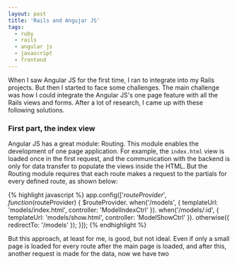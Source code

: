 ```yaml
---
layout: post
title: 'Rails and Angujar JS'
tags:
  - ruby
  - rails
  - angular js
  - javascript
  - frontend
---
```


When I saw Angular JS for the first time, I ran to integrate into my Rails projects. But then I started to face some challenges. The main challenge was how I could integrate the Angular JS's one page feature with all the Rails views and forms. After a lot of research, I came up with these following solutions.

### First part, the index view

Angular JS has a great module: Routing. This module enables the development of one page application. For example, the `index.html` view is loaded once in the first request, and the communication with the backend is only for data transfer to populate the views inside the HTML. But the Routing module requires that each route makes a request to the partials for every defined route, as shown below:

{% highlight javascript %}
  app.config(['$routeProvider',
    function($routeProvider) {
      $routeProvider.
        when('/models', {
          templateUrl: 'models/index.html',
          controller: 'ModelIndexCtrl'
        }).
        when('/models/:id', {
          templateUrl: 'models/show.html',
          controller: 'ModelShowCtrl'
        }).
        otherwise({
          redirectTo: '/models'
        });
    }]);
{% endhighlight %}

But this approach, at least for me, is good, but not ideal. Even if only a small page is loaded for every route after the main page is loaded, and after this, another request is made for the data, now we have two 
